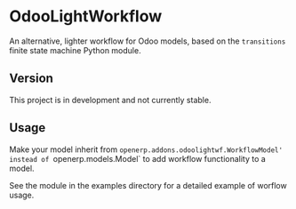 # OdooLightWorkflow

An alternative, lighter workflow for Odoo models, based on the `transitions`
finite state machine Python module.

## Version

This project is in development and not currently stable.

## Usage

Make your model inherit from `openerp.addons.odoolightwf.WorkflowModel' instead
of `openerp.models.Model` to add workflow functionality to a model.

See the module in the examples directory for a detailed example of worflow usage.
